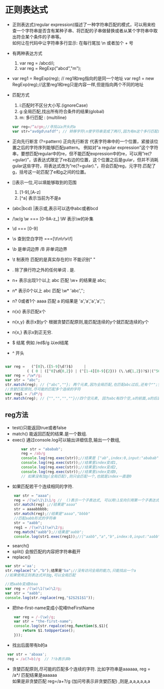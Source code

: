 # 正则表达式
* 正则表达式(regular expression)描述了一种字符串匹配的模式，可以用来检查一个字符串是否含有某种子串、将匹配的子串做替换或者从某个字符串中取出符合某个条件的子串等。  
如何让在代码中让字符串多行显示: 在每行尾加 \n 或者加个 + 号

* 有两种表达方式
    1. var reg = /abcd/i;
    2. var reg = RegExp("abcd","m");
*   
    var reg1 = RegExp(reg); // reg1和reg指向的是同一个地址
    var reg1 = new RegExp(reg);//这里reg1和reg只是内容一样,但是指向两个不同的地址
* 匹配方式
    1. i:匹配时不区分大小写.(ignoreCase)
    2. g:全局匹配,找出所有符合条件的结果(global)
    3. m: 多行匹配 : (multiline)
    ```js
    var reg=/^a/gm;//寻找以a开头的a
    var str="avdgd\nafdf"; // 转移字符\n使字符串变成了两行,因为有m这个多行匹配的属性,所以两个a都会被匹配出来
    ```
* 正向先行断言
(?=pattern) 正向先行断言
代表字符串中的一个位置，紧接该位置之后的字符序列能够匹配pattern。
例如对”a regular expression”这个字符串，要想匹配regular中的re，但不能匹配expression中的re，可以用”re(?=gular)”，该表达式限定了re右边的位置，这个位置之后是gular，但并不消耗gular这些字符，将表达式改为”re(?=gular).”，将会匹配reg，元字符.匹配了g，括号这一砣匹配了e和g之间的位置。






* []表示一位,可以填能够取到的范围
    1. [1-9],[A-z]
    2. [^a] 表示当前为不是a 
* (abc|bcd)   |表示或,表示可以选中abc或者bcd
* /\w/g    \w === [0-9A-z_]   \W 表示\w的补集
* \d  === [0-9] 
* \s  查到空白字符  ===[\t\n\r\v\f]
* \b 是单词边界  /B 非单词边界
* \t 制表符 匹配的是真实存在的\t    不能识别" "
* . 除了换行符之外的任何单词   \. 是.
* n+ 表示出现1个以上  abc 匹配 \w+ 的结果是 abc;
* n* 表示0个以上   abc 匹配 \w*  'abc','';
* n? 0或者1个   aaaa 匹配 a 的结果是 'a','a','a','a','';
* n{x} 表示匹配x个
* n{x,y} 表示x到y个 根据贪婪匹配原则,能匹配连续的y个就匹配连续的y个
* n{x,} 表示x到正无穷.
* $  结尾 例如 /ed$/g  以ed结尾
* ^  开头   

```js

var reg =   (^[0]\.([5-9]\d?)$)     |   
          ( ( 0 | ([^0]\d{0,2}) | (^[1-4][0-9]{2})) (\.\d{1,2})?$)|(^500$)
var reg = /\w*/g;
var str = "abc";
str.match(reg); // {"abc",""}; 两个元素,因为全局匹配,在匹配abc过后,还有个"";空字符串
//贪婪匹配原则,尽可能的匹配多个连续的字符
var reg1 = /\d*/g
str.match(reg); // {"","","",""}//四个空元素, 因为abc有四个空,a的前面,a的后面,b的后面,c的后面.

```
## reg方法
* test()只能返回true或者false
* match() 能返回匹配的结果.是一个数组.
* exec()  通过console.log可以输出详细信息,输出一个数组,
    ```js
        var str = "ababab";
        reg = /ab/g
        console.log(reg.exec(str));//结果是 ["ab",index:0,input:"ababab"];
        console.log(reg.exec(str));//结果里index变成1,
        console.log(reg.exec(str));//结果里index变成2,
        console.log(reg.exec(str));//结果里index变成0,
        // 如果没有加g(全局匹配),则只会匹配一个,也就是index一直是0
    ````
* 如果匹配若干个连续相同的字符.
```js
    var str = "aaaa";
    reg = /(\w)\1\1\1/g //  ()表示一个子表达式, 可以用\1反向引用第一个子表达式, \2 表示引用第二个子表达式 依次类推
    str.match(reg) ;//结果是"aaaa"
    str = aaaabbbbb; 
    str.match(reg);//结果是"aaaa","bbbb"
    //匹配aabb形式的字符串
    str = "aabb";
    reg1 = /(\w)\1(\w)\2/g;
    reg.match("aabb");//结果是"aabb";
    console.log(str1.exec(reg1));//["aabb","a","b",index:0,input:"aabb"]
```
* search()  
* split() 会按匹配的内容把字符串截开
* replace()  
```js
var str ='aa';
str.replace("a","b");结果是"ba";//没有访问全局的能力,只能找出一个a
//如果使用正则表达式并加g,可以全局匹配

//把aabb变成bbaa
var reg = /(\w)\1(\w)\2/g;
var str = "aabb";
console.log(str.replace(reg,"$2$2$1$1"));
```
* 把the-first-name变成小驼峰theFirstName
```js
    var reg = /-(\w)/g;
    var str = "the-first-name";
    console.log(str.repalce(reg,function($,$1){
        return $1.toUpperCase();
    }));
```
* 找出后面带有b的a  
```js
 var str = 'abaaa';
 reg = /a(?=b)/g  // ?!b表示非b
```
* 贪婪匹配原则,尽可能的匹配多个连续的字符.
比如字符串是aaaaaa, reg = /a*/  匹配结果是aaaaaa  
如果是非贪婪匹配 reg=/a+?/g  (加问号表示非贪婪匹配)
,则是,a,a,a,a,a,a

